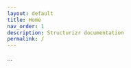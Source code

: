 ```yaml
---
layout: default
title: Home
nav_order: 1
description: Structurizr documentation
permalink: /
---
```


...